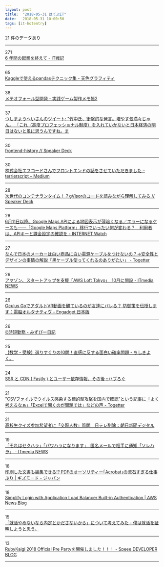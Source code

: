 ```yaml
---
layout: post
title:  "2018-05-31 はてぶIT"
date:   2018-05-31 10:00:50
tags: [it-hotentry]
---
```

21 件のデータあり

<hr><div class="row">
<div class="col-1"><span class="badge badge-pill badge-success h2">271</span></div>
<div class="col-11"><a href='https://amachang.hatenablog.com/entry/we_joined_smartnews' target='_blank'>6 年間の起業を終えて - IT戦記</a></div>
</div>
<hr>
<div class="row">
<div class="col-1"><span class="badge badge-pill badge-success h2">65</span></div>
<div class="col-11"><a href='https://amalog.hateblo.jp/entry/kaggle-pandas-tips' target='_blank'>Kaggleで使えるpandasテクニック集 - 天色グラフィティ</a></div>
</div>
<hr>
<div class="row">
<div class="col-1"><span class="badge badge-pill badge-success h2">38</span></div>
<div class="col-11"><a href='http://eiki.hatenablog.jp/entry/meteo_fall' target='_blank'>メテオフォール型開発 - 実践ゲーム製作メモ帳2</a></div>
</div>
<hr>
<div class="row">
<div class="col-1"><span class="badge badge-pill badge-success h2">37</span></div>
<div class="col-11"><a href='http://twitter.com/yohei_tsushima/status/1001818238194511874' target='_blank'>つしまようへいさんのツイート: "竹中氏、衝撃的な発言。増やす気満々じゃん。 「これ（高度プロフェッショナル制度）を入れていかないと日本経済の明日はないと風に思うんですね。ま</a></div>
</div>
<hr>
<div class="row">
<div class="col-1"><span class="badge badge-pill badge-success h2">30</span></div>
<div class="col-11"><a href='https://speakerdeck.com/terrierscript/frontend-history' target='_blank'>frontend-history // Speaker Deck</a></div>
</div>
<hr>
<div class="row">
<div class="col-1"><span class="badge badge-pill badge-success h2">30</span></div>
<div class="col-11"><a href='https://medium.com/@terrierscript/8a502220ce48' target='_blank'>株式会社エフコードさんでフロントエンドの話をさせていただきました – terrierscript – Medium</a></div>
</div>
<hr>
<div class="row">
<div class="col-1"><span class="badge badge-pill badge-success h2">28</span></div>
<div class="col-11"><a href='https://speakerdeck.com/niconegoto/ci-shi-dai-falsekontenarantaimu-gvisorfalsekodowodu-minagarali-jie-sitemiru' target='_blank'>次世代のコンテナランタイム！？gVisorのコードを読みながら理解してみる // Speaker Deck</a></div>
</div>
<hr>
<div class="row">
<div class="col-1"><span class="badge badge-pill badge-success h2">28</span></div>
<div class="col-11"><a href='https://internet.watch.impress.co.jp/docs/special/1124760.html' target='_blank'>6月11日以降、Google Maps APIによる地図表示が薄暗くなる／エラーになるケースも――「Google Maps Platform」移行でいったい何が変わる？　利用者は、APIキーと課金設定の確認を - INTERNET Watch</a></div>
</div>
<hr>
<div class="row">
<div class="col-1"><span class="badge badge-pill badge-success h2">27</span></div>
<div class="col-11"><a href='https://togetter.com/li/1232296' target='_blank'>なんで日本のメーカーは白い商品に白い電源ケーブルをつけないの？→安全性とデザインの事情の解説「黒ケーブル使ってくれるのありがたい」 - Togetter</a></div>
</div>
<hr>
<div class="row">
<div class="col-1"><span class="badge badge-pill badge-success h2">26</span></div>
<div class="col-11"><a href='http://www.itmedia.co.jp/news/articles/1805/30/news087.html' target='_blank'>アマゾン、スタートアップを支援「AWS Loft Tokyo」　10月に開設 - ITmedia NEWS</a></div>
</div>
<hr>
<div class="row">
<div class="col-1"><span class="badge badge-pill badge-success h2">26</span></div>
<div class="col-11"><a href='https://japanese.engadget.com/2018/05/29/oculus-go-vr/' target='_blank'>Oculus GoでアダルトVR動画を観ているのが友達にバレる？ 防御策を伝授します：電脳オルタナティヴ - Engadget 日本版</a></div>
</div>
<hr>
<div class="row">
<div class="col-1"><span class="badge badge-pill badge-success h2">26</span></div>
<div class="col-11"><a href='https://mzp.hatenablog.com/entry/2018/05/30/225643' target='_blank'>⏰時短勤務 - みずぴー日記</a></div>
</div>
<hr>
<div class="row">
<div class="col-1"><span class="badge badge-pill badge-success h2">25</span></div>
<div class="col-11"><a href='http://www.chishikiyoku.com/entry/kakuritsu-mondai' target='_blank'>【数学・受験】選りすぐりの10問！直感に反する面白い確率問題 - ちしきよく。</a></div>
</div>
<hr>
<div class="row">
<div class="col-1"><span class="badge badge-pill badge-success h2">24</span></div>
<div class="col-11"><a href='https://havelog.ayumusato.com/develop/others/e757-ssr_fastly_afternote.html' target='_blank'>SSR と CDN ( Fastly ) とユーザー依存情報、その後 ::ハブろぐ</a></div>
</div>
<hr>
<div class="row">
<div class="col-1"><span class="badge badge-pill badge-success h2">21</span></div>
<div class="col-11"><a href='https://togetter.com/li/1232284' target='_blank'>"CSVファイルでウイルス感染する標的型攻撃を国内で確認"という記事に「よく考えるなぁ」「Excelで開くのが問題では」などの声 - Togetter</a></div>
</div>
<hr>
<div class="row">
<div class="col-1"><span class="badge badge-pill badge-success h2">21</span></div>
<div class="col-11"><a href='https://www.asahi.com/articles/ASL5Z75D9L5ZUCVL029.html' target='_blank'>高校生クイズ参加希望者に「交際人数」質問　日テレ削除：朝日新聞デジタル</a></div>
</div>
<hr>
<div class="row">
<div class="col-1"><span class="badge badge-pill badge-success h2">19</span></div>
<div class="col-11"><a href='http://www.itmedia.co.jp/news/articles/1805/30/news117.html' target='_blank'>「それはセクハラ」「パワハラになります」　匿名メールで相手に通知「ソレハラ」 - ITmedia NEWS</a></div>
</div>
<hr>
<div class="row">
<div class="col-1"><span class="badge badge-pill badge-success h2">18</span></div>
<div class="col-11"><a href='https://www.gizmodo.jp/2018/05/adobe-acrobat.html' target='_blank'>印刷した文書も編集できる!? PDFのオーソリティー｢Acrobat｣の流石すぎる仕事ぶり | ギズモード・ジャパン</a></div>
</div>
<hr>
<div class="row">
<div class="col-1"><span class="badge badge-pill badge-success h2">18</span></div>
<div class="col-11"><a href='https://aws.amazon.com/blogs/aws/built-in-authentication-in-alb/' target='_blank'>Simplify Login with Application Load Balancer Built-in Authentication | AWS News Blog</a></div>
</div>
<hr>
<div class="row">
<div class="col-1"><span class="badge badge-pill badge-success h2">15</span></div>
<div class="col-11"><a href='http://skogaku.hatenablog.com/entry/2018/05/31/000250' target='_blank'>「就活やめないなら内定とかださないから」について考えてみた - 僕は就活を証明しようと思う。</a></div>
</div>
<hr>
<div class="row">
<div class="col-1"><span class="badge badge-pill badge-success h2">13</span></div>
<div class="col-11"><a href='http://tech.speee.jp/entry/2018/05/30/232511' target='_blank'>RubyKaigi 2018 Official Pre Partyを開催しました！！！ - Speee DEVELOPER BLOG</a></div>
</div>
<hr>
